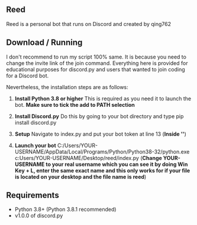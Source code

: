 ﻿## Reed

Reed is a personal bot that runs on Discord and created by qing762

## Download / Running

I don't recommend to run my script 100% same. It is because you need to change the invite link of the join command. Everything here is provided for educational purposes for discord.py and users that wanted to join coding for a Discord bot.

Nevertheless, the installation steps are as follows:

1. **Install Python 3.8 or higher**
This is required as you need it to launch the bot. **Make sure to tick the add to PATH selection**

2. **Install Discord.py**
Do this by going to your bot directory and type pip install discord.py

3. **Setup**
Navigate to index.py and put your bot token at line 13 (**Inside ''**)

4. **Launch your bot**
C:/Users/YOUR-USERNAME/AppData/Local/Programs/Python/Python38-32/python.exe c:Users/YOUR-USERNAME/Desktop/reed/index.py
(**Change YOUR-USERNAME to your real username which you can see it by doing Win Key + L, enter the same exact name and this only works for if your file is located on your desktop and the file name is reed**)

## Requirements
- Python 3.8+ (Python 3.8.1 recommended)
- v1.0.0 of discord.py
